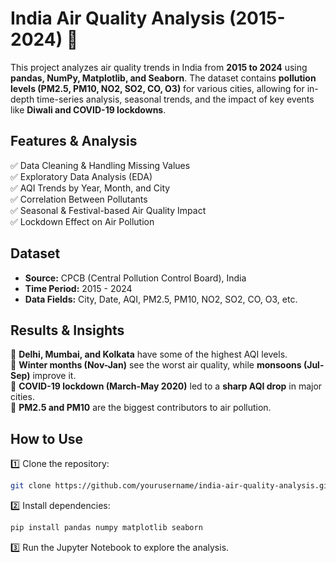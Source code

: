 # **India Air Quality Analysis (2015-2024) 🚀**  

This project analyzes air quality trends in India from **2015 to 2024** using **pandas, NumPy, Matplotlib, and Seaborn**. The dataset contains **pollution levels (PM2.5, PM10, NO2, SO2, CO, O3)** for various cities, allowing for in-depth time-series analysis, seasonal trends, and the impact of key events like **Diwali and COVID-19 lockdowns**.  

## **Features & Analysis**  
✅ Data Cleaning & Handling Missing Values  
✅ Exploratory Data Analysis (EDA)  
✅ AQI Trends by Year, Month, and City  
✅ Correlation Between Pollutants  
✅ Seasonal & Festival-based Air Quality Impact  
✅ Lockdown Effect on Air Pollution  

## **Dataset**  
- **Source:** CPCB (Central Pollution Control Board), India  
- **Time Period:** 2015 - 2024  
- **Data Fields:** City, Date, AQI, PM2.5, PM10, NO2, SO2, CO, O3, etc.  

## **Results & Insights**  
📌 **Delhi, Mumbai, and Kolkata** have some of the highest AQI levels.  
📌 **Winter months (Nov-Jan)** see the worst air quality, while **monsoons (Jul-Sep)** improve it.  
📌 **COVID-19 lockdown (March-May 2020)** led to a **sharp AQI drop** in major cities.  
📌 **PM2.5 and PM10** are the biggest contributors to air pollution.  

## **How to Use**  
1️⃣ Clone the repository:  
   ```bash
   git clone https://github.com/yourusername/india-air-quality-analysis.git
   ```  
2️⃣ Install dependencies:  
   ```bash
   pip install pandas numpy matplotlib seaborn  
   ```  
3️⃣ Run the Jupyter Notebook to explore the analysis.  
